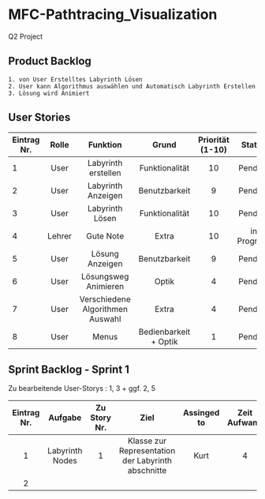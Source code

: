 # MFC-Pathtracing_Visualization
Q2 Project

## Product Backlog
    1. von User Erstelltes Labyrinth Lösen
    2. User kann Algorithmus auswählen und Automatisch Labyrinth Erstellen
    3. Lösung wird Animiert 
    
## User Stories

| Eintrag Nr. | Rolle    | Funktion                           | Grund                             | Priorität (1-10)| Status      | Assinged to    |
|-------------|:--------:|:----------------------------------:|:---------------------------------:|:---------------:|:-----------:|---------------:|
| 1           | User     | Labyrinth erstellen                | Funktionalität                    | 10              | Pending     | Kurt + Philipp |
| 2           | User     | Labyrinth Anzeigen                 | Benutzbarkeit                     | 9               | Pending     | Patrick        |
| 3           | User     | Labyrinth Lösen                    | Funktionalität                    | 10              | Pending     | Kurt           |
| 4           | Lehrer   | Gute Note                          | Extra                             | 10              | in Progress | Hr. Schwaiger  |
| 5           | User     | Lösung Anzeigen                    | Benutzbarkeit                     | 9               | Pending     | Philipp        |
| 6           | User     | Lösungsweg Animieren               | Optik                             | 4               | Pending     | Kurt + Philipp |
| 7           | User     | Verschiedene Algorithmen Auswahl   | Extra                             | 4               | Pending     | Kurt           |
| 8           | User     | Menus                              | Bedienbarkeit + Optik             | 1               | Pending     | Philipp        |

## Sprint Backlog - Sprint 1

Zu bearbeitende User-Storys : 1, 3 + ggf. 2, 5

| Eintrag Nr.| Aufgabe | Zu Story Nr. | Ziel | Assinged to | Zeit Aufwand | Status |
|:-:|:-:|:-:|:-:|:-:|:-:|:-:|
| 1 | Labyrinth Nodes | 1 | Klasse zur Representation der Labyrinth abschnitte | Kurt | 4 | Pending 
| 2 | |